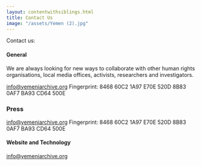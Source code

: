 ```yaml
---
layout: contentwithsiblings.html
title: Contact Us
image: "/assets/Yemen (2).jpg"
---
```


 Contact us:

 #### General

 We are always looking for new ways to collaborate with other human rights organisations, local media offices, activists, researchers and investigators.

 [info@yemeniarchive.org](mailto:info@yemeniarchive.org)
 Fingerprint: 8468 60C2 1A97 E70E 520D 8B83 0AF7 BA93 CD64 500E

 ### Press

 [info@yemeniarchive.org](mailto:info@yemeniarchive.org)
 Fingerprint: 8468 60C2 1A97 E70E 520D 8B83 0AF7 BA93 CD64 500E


 #### Website and Technology

 [info@yemeniarchive.org](mailto:info@yemeniarchive.org)
